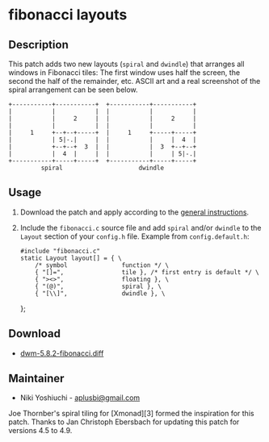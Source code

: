 # fibonacci layouts

## Description

This patch adds two new layouts (`spiral` and `dwindle`) that arranges all
windows in Fibonacci tiles: The first window uses half the screen, the second
the half of the remainder, etc. ASCII art and a real screenshot of the spiral
arrangement can be seen below.

    +-----------+-----------+  +-----------+-----------+
    |           |           |  |           |           |
    |           |     2     |  |           |     2     |
    |           |           |  |           |           |
    |     1     +--+--+-----+  |     1     +-----+-----+
    |           | 5|-.|     |  |           |     |  4  |
    |           +--+--+  3  |  |           |  3  +--+--+
    |           |  4  |     |  |           |     | 5|-.|
    +-----------+-----+-----+  +-----------+-----+-----+
             spiral                     dwindle

## Usage

 1. Download the patch and apply according to the [general instructions](.).
 2. Include the `fibonacci.c` source file and add `spiral` and/or `dwindle` to
    the `Layout` section of your `config.h` file.
    Example from `config.default.h`:

        #include "fibonacci.c"
        static Layout layout[] = { \
            /* symbol               function */ \
            { "[]=",                tile }, /* first entry is default */ \
            { "><>",                floating }, \
            { "(@)",                spiral }, \
            { "[\\]",               dwindle }, \
    };

## Download

 * [dwm-5.8.2-fibonacci.diff](dwm-5.8.2-fibonacci.diff)

## Maintainer

 * Niki Yoshiuchi - <aplusbi@gmail.com>

Joe Thornber's spiral tiling for [Xmonad][3] formed the inspiration for this
patch. Thanks to Jan Christoph Ebersbach for updating this patch for versions
4.5 to 4.9.

[1]: http://www.xmonad.org
